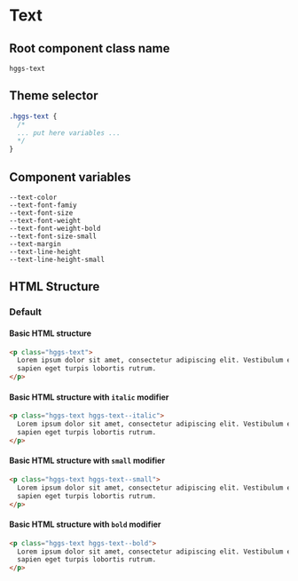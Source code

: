 # Text

## Root component class name

`hggs-text`

## Theme selector

```css
.hggs-text {
  /*
  ... put here variables ...
  */
}
```

## Component variables

```
--text-color
--text-font-famiy
--text-font-size
--text-font-weight
--text-font-weight-bold
--text-font-size-small
--text-margin
--text-line-height
--text-line-height-small
```

## HTML Structure

### Default

#### Basic HTML structure

```html
<p class="hggs-text">
  Lorem ipsum dolor sit amet, consectetur adipiscing elit. Vestibulum euismod
  sapien eget turpis lobortis rutrum.
</p>
```

#### Basic HTML structure with `italic` modifier

```html
<p class="hggs-text hggs-text--italic">
  Lorem ipsum dolor sit amet, consectetur adipiscing elit. Vestibulum euismod
  sapien eget turpis lobortis rutrum.
</p>
```

#### Basic HTML structure with `small` modifier

```html
<p class="hggs-text hggs-text--small">
  Lorem ipsum dolor sit amet, consectetur adipiscing elit. Vestibulum euismod
  sapien eget turpis lobortis rutrum.
</p>
```

#### Basic HTML structure with `bold` modifier

```html
<p class="hggs-text hggs-text--bold">
  Lorem ipsum dolor sit amet, consectetur adipiscing elit. Vestibulum euismod
  sapien eget turpis lobortis rutrum.
</p>
```
